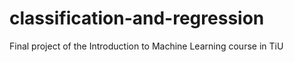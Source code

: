 # classification-and-regression
Final project of the Introduction to Machine Learning course in TiU
